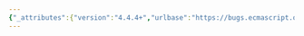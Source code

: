 ```yaml
---
{"_attributes":{"version":"4.4.4+","urlbase":"https://bugs.ecmascript.org/","maintainer":"dherman@mozilla.com"},"bug":{"bug_id":54,"creation_ts":"2011-03-07 12:56:00 -0800","short_desc":"Fix \"Certificate Error\" when navigating to https://bugs.ecmascript.org","delta_ts":"2011-03-26 23:16:44 -0700","product":"TC39 Infrastructure","component":"other","version":"unspecified","rep_platform":"All","op_sys":"All","bug_status":"RESOLVED","resolution":"DUPLICATE","dup_id":3,"bug_severity":"normal","everconfirmed":true,"reporter":{"uid":"dfugate","name":"Dave Fugate"},"assigned_to":{"uid":"dherman","name":"Dave Herman"},"cc":["allen","jwalden+beo"],"long_desc":[{"commentid":116,"comment_count":0,"who":{"uid":"dfugate","name":"Dave Fugate"},"bug_when":"2011-03-07 12:56:08 -0800","thetext":"The security certificate for bugs.ecmascript.org (cg-ecmascript01.sj.mozilla.com\n) has the following problem:  \n    This CA Root certificate is not trusted because it is not in the Trusted Root Certification Authorities store."},{"commentid":144,"comment_count":1,"who":{"uid":"dherman","name":"Dave Herman"},"bug_when":"2011-03-11 16:55:34 -0800","thetext":"See the Mozilla bug: https://bugzilla.mozilla.org/show_bug.cgi?id=631700\n\nI've updated the nameservers to Mozilla: https://bugzilla.mozilla.org/show_bug.cgi?id=634707\n\nSo we should be able to use a better cert now. I will keep you posted in this bug.\n\nDave"},{"commentid":173,"comment_count":2,"who":{"uid":"jwalden+beo","name":"Jeff Walden (remove +beo to mail)"},"bug_when":"2011-03-26 23:16:44 -0700","thetext":"Bug 3 already tracks this.\n\n*** This bug has been marked as a duplicate of bug 3 ***"}]}}
---
```

